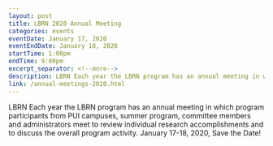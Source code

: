 ```yaml
---
layout: post
title: LBRN 2020 Annual Meeting
categories: events
eventDate: January 17, 2020
eventEndDate: January 18, 2020
startTime: 1:00pm
endTime: 9:00pm
excerpt_separator: <!--more-->
description: LBRN Each year the LBRN program has an annual meeting in which program participants from PUI campuses, summer program, committee members and administrators meet to review individual research accomplishments and to discuss the overall program activity. January 17-18, 2020, Save the Date!
link: /annual-meetings-2020.html
---
```

LBRN Each year the LBRN program has an annual meeting in which program participants from PUI campuses, summer program, committee members and administrators meet to review individual research accomplishments and to discuss the overall program activity. January 17-18, 2020, Save the Date!
